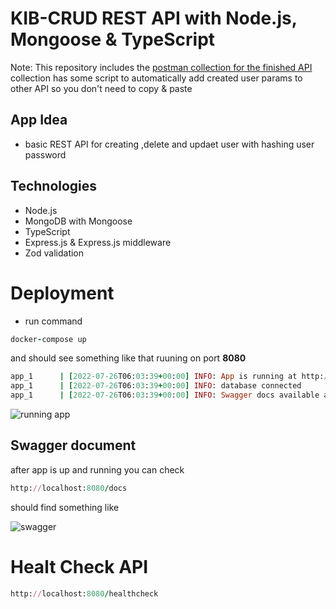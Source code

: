 # KIB-CRUD REST API with Node.js, Mongoose & TypeScript

Note: This repository includes the [postman collection for the finished API](postman_collection.json) collection has some script to automatically add created user params to other API so you don't need to copy & paste





## App Idea
* basic REST API for creating ,delete and updaet user with hashing user password
    


## Technologies
* Node.js
* MongoDB with Mongoose
* TypeScript
* Express.js & Express.js middleware
* Zod validation

# Deployment

* run command 

```ruby
docker-compose up
```

and should see something like that ruuning on port **8080**

```ruby
app_1      | [2022-07-26T06:03:39+00:00] INFO: App is running at http://localhost:8080
app_1      | [2022-07-26T06:03:39+00:00] INFO: database connected
app_1      | [2022-07-26T06:03:39+00:00] INFO: Swagger docs available at http://localhost:8080/docs
```


![running app](https://i.im.ge/2022/07/26/FUw0F0.png)



## Swagger document
after app is up and running you can check
```ruby
http://localhost:8080/docs
```

should find something like 


![swagger](https://i.im.ge/2022/07/26/FUjj10.png)



# Healt Check API

```ruby
http://localhost:8080/healthcheck
```
